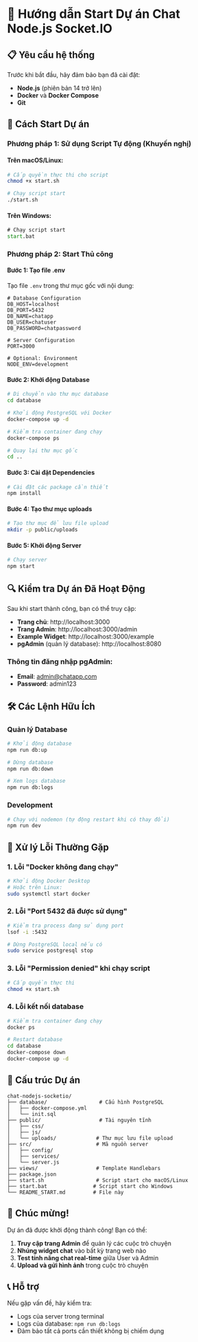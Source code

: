 # 🚀 Hướng dẫn Start Dự án Chat Node.js Socket.IO

## 📋 Yêu cầu hệ thống

Trước khi bắt đầu, hãy đảm bảo bạn đã cài đặt:

- **Node.js** (phiên bản 14 trở lên)
- **Docker** và **Docker Compose**
- **Git**

## 🎯 Cách Start Dự án

### Phương pháp 1: Sử dụng Script Tự động (Khuyến nghị)

#### Trên macOS/Linux:
```bash
# Cấp quyền thực thi cho script
chmod +x start.sh

# Chạy script start
./start.sh
```

#### Trên Windows:
```cmd
# Chạy script start
start.bat
```

### Phương pháp 2: Start Thủ công

#### Bước 1: Tạo file .env
Tạo file `.env` trong thư mục gốc với nội dung:
```env
# Database Configuration
DB_HOST=localhost
DB_PORT=5432
DB_NAME=chatapp
DB_USER=chatuser
DB_PASSWORD=chatpassword

# Server Configuration
PORT=3000

# Optional: Environment
NODE_ENV=development
```

#### Bước 2: Khởi động Database
```bash
# Di chuyển vào thư mục database
cd database

# Khởi động PostgreSQL với Docker
docker-compose up -d

# Kiểm tra container đang chạy
docker-compose ps

# Quay lại thư mục gốc
cd ..
```

#### Bước 3: Cài đặt Dependencies
```bash
# Cài đặt các package cần thiết
npm install
```

#### Bước 4: Tạo thư mục uploads
```bash
# Tạo thư mục để lưu file upload
mkdir -p public/uploads
```

#### Bước 5: Khởi động Server
```bash
# Chạy server
npm start
```

## 🔍 Kiểm tra Dự án Đã Hoạt Động

Sau khi start thành công, bạn có thể truy cập:

- **Trang chủ**: http://localhost:3000
- **Trang Admin**: http://localhost:3000/admin
- **Example Widget**: http://localhost:3000/example
- **pgAdmin** (quản lý database): http://localhost:8080

### Thông tin đăng nhập pgAdmin:
- **Email**: admin@chatapp.com
- **Password**: admin123

## 🛠️ Các Lệnh Hữu Ích

### Quản lý Database
```bash
# Khởi động database
npm run db:up

# Dừng database
npm run db:down

# Xem logs database
npm run db:logs
```

### Development
```bash
# Chạy với nodemon (tự động restart khi có thay đổi)
npm run dev
```

## 🐛 Xử lý Lỗi Thường Gặp

### 1. Lỗi "Docker không đang chạy"
```bash
# Khởi động Docker Desktop
# Hoặc trên Linux:
sudo systemctl start docker
```

### 2. Lỗi "Port 5432 đã được sử dụng"
```bash
# Kiểm tra process đang sử dụng port
lsof -i :5432

# Dừng PostgreSQL local nếu có
sudo service postgresql stop
```

### 3. Lỗi "Permission denied" khi chạy script
```bash
# Cấp quyền thực thi
chmod +x start.sh
```

### 4. Lỗi kết nối database
```bash
# Kiểm tra container đang chạy
docker ps

# Restart database
cd database
docker-compose down
docker-compose up -d
```

## 📁 Cấu trúc Dự án

```
chat-nodejs-socketio/
├── database/                 # Cấu hình PostgreSQL
│   ├── docker-compose.yml
│   └── init.sql
├── public/                   # Tài nguyên tĩnh
│   ├── css/
│   ├── js/
│   └── uploads/             # Thư mục lưu file upload
├── src/                     # Mã nguồn server
│   ├── config/
│   ├── services/
│   └── server.js
├── views/                   # Template Handlebars
├── package.json
├── start.sh                 # Script start cho macOS/Linux
├── start.bat               # Script start cho Windows
└── README_START.md         # File này
```

## 🎉 Chúc mừng!

Dự án đã được khởi động thành công! Bạn có thể:

1. **Truy cập trang Admin** để quản lý các cuộc trò chuyện
2. **Nhúng widget chat** vào bất kỳ trang web nào
3. **Test tính năng chat real-time** giữa User và Admin
4. **Upload và gửi hình ảnh** trong cuộc trò chuyện

## 📞 Hỗ trợ

Nếu gặp vấn đề, hãy kiểm tra:
- Logs của server trong terminal
- Logs của database: `npm run db:logs`
- Đảm bảo tất cả ports cần thiết không bị chiếm dụng
